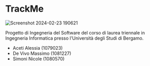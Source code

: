 # TrackMe

![Screenshot 2024-02-23 190621](https://github.com/alexxiuccia/TrackMe/assets/92911810/1db35d9e-d917-4dc8-83dc-ee66f596ec4d)

Progetto di Ingegneria del Software del corso di laurea triennale in Ingegneria Informatica presso l'Università degli Studi di Bergamo.

* Aceti Alessia (1079023)
* De Vivo Massimo (1081227)
* Simoni Nicole (1080570)

